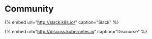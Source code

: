 # Community

{% embed url="http://slack.k8s.io/" caption="Slack" %}

{% embed url="http://discuss.kubernetes.io" caption="Discourse" %}




